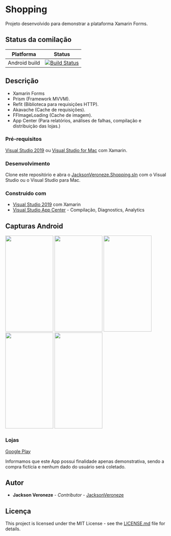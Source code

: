 # Shopping

Projeto desenvolvido para demonstrar a plataforma Xamarin Forms.

## Status da comilação
Platforma  | Status
------------- | -------------
Android build | [![Build Status](https://build.appcenter.ms/v0.1/apps/95a9e66b-eae7-44b0-83fd-2d3e09dd7e8b/branches/master/badge)](https://build.appcenter.ms/v0.1/apps/95a9e66b-eae7-44b0-83fd-2d3e09dd7e8b/branches/master/badge)   

## Descrição
* Xamarin Forms
* Prism (Framework MVVM).
* Refit (Biblioteca para requisições HTTP).
* Akavache (Cache de requisições).
* FFImageLoading (Cache de imagem).
* App Center (Para relatórios, análises de falhas, compilação e distribuição das lojas.)


### Pré-requisitos
[Visual Studio 2019](https://visualstudio.microsoft.com/) ou [Visual Studio for Mac](https://visualstudio.microsoft.com/) com Xamarin.

### Desenvolvimento 
Clone este repositório e abra o [JacksonVeroneze.Shopping.sln](https://github.com/jacksonveroneze/Shopping/blob/master/JacksonVeroneze.Shopping.sln) com o Visual Studio ou o Visual Studio para Mac.

### Construido com
* [Visual Studio 2019](https://visualstudio.microsoft.com/) com Xamarin
* [Visual Studio App Center](https://appcenter.ms/) - Compilação, Diagnostics, Analytics

## Capturas Android
<p>
  <img src="https://github.com/jacksonveroneze/Shopping/blob/master/Screenshots/1.jpeg" width="150" height="300">
  <img src="https://github.com/jacksonveroneze/Shopping/blob/master/Screenshots/2.jpeg" width="150" height="300">
  <img src="https://github.com/jacksonveroneze/Shopping/blob/master/Screenshots/3.jpeg" width="150" height="300">
  <img src="https://github.com/jacksonveroneze/Shopping/blob/master/Screenshots/4.jpeg" width="150" height="300">
  <img src="https://github.com/jacksonveroneze/Shopping/blob/master/Screenshots/5.jpeg" width="150" height="300">
</p>

### Lojas
[Google Play](https://play.google.com/store/apps/details?id=com.jacksonveroneze.shopping)

Informamos que este App possui finalidade apenas demonstrativa, sendo a compra fictícia e nenhum dado do usuário será coletado.

## Autor
* **Jackson Veroneze** - *Contributor* - [JacksonVeroneze](https://github.com/JacksonVeroneze)


## Licença
This project is licensed under the MIT License - see the [LICENSE.md](https://github.com/jacksonveroneze/Shopping/blob/develop/LICENSE) file for details.
